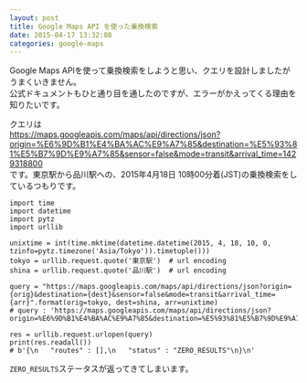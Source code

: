 ```yaml
---
layout: post
title: Google Maps API を使った乗換検索
date: 2015-04-17 13:32:08
categories: google-maps
---
```

<!-- {% raw %} -->
<p>Google Maps APIを使って乗換検索をしようと思い、クエリを設計しましたがうまくいきません。<br>
公式ドキュメントもひと通り目を通したのですが、エラーがかえってくる理由を知りたいです。</p>

<p>クエリは<br>
<a href="https://maps.googleapis.com/maps/api/directions/json?origin=%E6%9D%B1%E4%BA%AC%E9%A7%85&amp;destination=%E5%93%81%E5%B7%9D%E9%A7%85&amp;sensor=false&amp;mode=transit&amp;arrival_time=1429318800" rel="nofollow">https://maps.googleapis.com/maps/api/directions/json?origin=%E6%9D%B1%E4%BA%AC%E9%A7%85&amp;destination=%E5%93%81%E5%B7%9D%E9%A7%85&amp;sensor=false&amp;mode=transit&amp;arrival_time=1429318800</a><br>
です。東京駅から品川駅への、2015年4月18日 10時00分着(JST)の乗換検索をしているつもりです。</p>

<pre><code>import time
import datetime
import pytz
import urllib

unixtime = int(time.mktime(datetime.datetime(2015, 4, 18, 10, 0, tzinfo=pytz.timezone('Asia/Tokyo')).timetuple()))
tokyo = urllib.request.quote('東京駅')  # url encoding
shina = urllib.request.quote('品川駅')  # url encoding

query = "https://maps.googleapis.com/maps/api/directions/json?origin={orig}&amp;destination={dest}&amp;sensor=false&amp;mode=transit&amp;arrival_time={arr}".format(orig=tokyo, dest=shina, arr=unixtime)
# query : 'https://maps.googleapis.com/maps/api/directions/json?origin=%E6%9D%B1%E4%BA%AC%E9%A7%85&amp;destination=%E5%93%81%E5%B7%9D%E9%A7%85&amp;sensor=false&amp;mode=transit&amp;arrival_time=1429318800'

res = urllib.request.urlopen(query)
print(res.readall())
# b'{\n   "routes" : [],\n   "status" : "ZERO_RESULTS"\n}\n'
</code></pre>

<p><code>ZERO_RESULTS</code>ステータスが返ってきてしまいます。</p>
<!-- {% endraw %} -->
